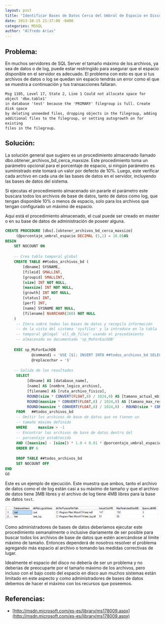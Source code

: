 ```yaml
---
layout: post
title: "Identificar Bases de Datos Cerca del Umbral de Espacio en Disco"
date: 2013-10-15 21:37:00 -0400
categories: MSSQL
author: "Alfredo Arias"
---
```


## Problema:
En muchos servidores de SQL Server el tamaño máximo de los archivos, ya sea de datos o de log, puede estar restringido para asegurar que el espacio disponible en el servidor es adecuado. El problema con esto es que si tus archivos de datos o log se quedan sin espacio tendrás un error como el que se muestra a continuación y tus transacciones fallaran.

```
Msg 1105, Level 17, State 2, Line 1 Could not allocate space for object 'dbo.table1'
in database 'test' because the 'PRIMARY' filegroup is full. Create disk space 
by deleting unneeded files, dropping objects in the filegroup, adding 
additional files to the filegroup, or setting autogrowth on for existing
files in the filegroup.
```

## Solución:
La solución general que sugiero es un procedimiento almacenado llamado dbo.obtener_archivos_bd_cerca_maxsize. Este procedimiento toma un parámetro opcional para el porcentaje de espacio, si ningún parámetro es suministrado este tomará un valor por defecto de 10%. Luego, este verificar cada archivo en cada una de las bases de datos en el servidor, incluyendo las bases de datos del sistema.

Si ejecutas el procedimiento almacenado sin pararle el parámetro este buscara todos los archivos de base de datos, tanto de datos como log, que tengan disponible 10% o menos de espacio, solo para los archivos que tengan configurado un máximo de espacio.

Aquí está el procedimiento almacenado, el cual puede ser creado en master o en su base de datos de administración de poseer alguna.

```sql
CREATE PROCEDURE [dbo].[obtener_archivos_bd_cerca_maxsize]
     (@porcentaje_umbral_espacio DECIMAL (5,1) = 10.0)AS
BEGIN
    SET NOCOUNT ON
 
    -- Crea tabla temporal global
    CREATE TABLE ##todos_archivos_bd (
        [dbname] SYSNAME,
        [fileid] SMALLINT,
        [groupid] SMALLINT,
        [size] INT NOT NULL,
        [maxsize] INT NOT NULL,
        [growth] INT NOT NULL,
        [status] INT,
        [perf] INT,
        [name] SYSNAME NOT NULL,
        [filename] NVARCHAR(260) NOT NULL
    )
     -- Itera sobre todas las bases de datos y recopila información
     -- de la vista del sistema 'sysfiles' y la introduce en la tabla
     -- temporal gblogal 'all_db_files' usando el procedimiento
     -- almacenado no documentado 'sp_MsForEachDB'
    
    EXEC sp_MsForEachDB
            @command1 = 'USE [$]; INSERT INTO ##todos_archivos_bd SELECT DB_NAME(), * FROM SysFiles',
            @replacechar = '$'

    -- Salida de los resultados
     SELECT
          [dbname] AS [database_name],
          [name] AS [nombre_logico_archivo],
          [filename] AS [ruta_archivo_fisico],
          ROUND(size * CONVERT(FLOAT,8) / 1024,0) AS [tamano_actual_mb],
          ROUND(maxsize * CONVERT(FLOAT,8) / 1024,0) AS [tamano_max_restringido_mb],
          ROUND(maxsize * CONVERT(FLOAT,8) / 1024,0) - ROUND(size * CONVERT(FLOAT,8) / 1024,0) AS [espacio_restante_mb]
     FROM   ##todos_archivos_bd
     -- Omitir los archivos de base de datos que no tienen un
     -- tamaño máximo definido
     WHERE     maxsize > -1
     -- Encontrar los archivos de base de datos dentro del
     -- porcentaje establecido
     AND ([maxsize] - [size]) * 1.0 < 0.01 * @porcentaje_umbral_espacio * [maxsize]
     ORDER BY 6
    
     DROP TABLE ##todos_archivos_bd
     SET NOCOUNT OFF
END
GO
```
Este es un ejemplo de ejecución. Este muestra que ambos, tanto el archivo de datos como el de log están casi a su máximo de tamaño y que el archivo de datos tiene 3MB libres y el archivo de log tiene 4MB libres para la base de datos `test`.

![Ejemplo](/assets/images/82a3a064-353d-4afe-9622-f068872b08ff.png)

Como administradores de bases de datos deberíamos ejecutar este procedimiento semanalmente o inclusive diariamente de ser posible para buscar todos los archivos de base de datos que estén acercándose al límite  máximo de tamaño. Entonces dependerá de nosotros resolver el problema agregando más espacio al archivo o tomando las medidas correctivas de lugar.

Idealmente el espacio del disco no debería de ser un problema y no deberías de preocuparte por el tamaño máximo de los archivos, pero incluso con el bajo costo del espacio en disco aun muchos sistemas están limitado en este aspecto y como administradores de bases de datos debemos de hacer el máximo con los recursos que poseemos.


## Referencias:
- [http://msdn.microsoft.com/es-es/library/ms178009.aspx](http://msdn.microsoft.com/es-es/library/ms178009.aspx)